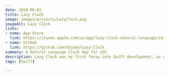 ```yaml
---
date: 2018-08-01
title: Lazy Clock
image: images/projects/LazyClock.png
imageAlt: Lazy Clock
links:
- name: App Store
  link: https://itunes.apple.com/us/app/lazy-clock-natural-language/id1421644784
- name: GitHub
  link: https://github.com/hbiede/Lazy-Clock
summary: A Natural Language Clock App for iOS
description: Lazy Clock was my first foray into Swift development, as well as my first interactions with the App Store Developer portal known as App Store Connect.
tags: [Swift]

---
```

